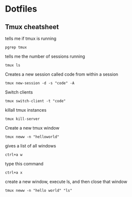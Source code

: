 # Dotfiles

## Tmux cheatsheet
tells me if tmux is running
```
pgrep tmux
```

tells me the number of sessions running
```
tmux ls
```

Creates a new session called code from within a session
```
tmux new-session -d -s "code" -A
```

Switch clients
```
tmux switch-client -t "code"
```

killall tmux instances
```
tmux kill-server
```

Create a new tmux window
```
tmux neww -n "helloworld"
```

gives a list of all windows
```
ctrl+a w
```

type this command 
```
ctrl+a x
```

create a new window, execute ls, and then close that window
```
tmux neww -n "hello world" "ls"
```
